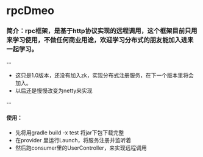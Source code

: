 # rpcDmeo

### 简介：rpc框架，是基于http协议实现的远程调用，这个框架目前只用来学习使用，不做任何商业用途，欢迎学习分布式的朋友能加入进来一起学习。

--
- 这只是1.0版本，还没有加入zk，实现分布式注册服务，在下一个版本里将会加入。
- 以后还是慢慢改变为netty来实现

--
#### 使用：
- 先将用gradle build -x test 将jar下包下载完整
- 在provider 里运行Launch，将服务注册并监听着
- 然后跑consumer里的UserController，来实现远程调用
